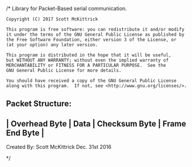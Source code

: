 /* 
   Library for Packet-Based serial communication.

    Copyright (C) 2017 Scott McKittrick

    This program is free software: you can redistribute it and/or modify
    it under the terms of the GNU General Public License as published by
    the Free Software Foundation, either version 3 of the License, or
    (at your option) any later version.

    This program is distributed in the hope that it will be useful,
    but WITHOUT ANY WARRANTY; without even the implied warranty of
    MERCHANTABILITY or FITNESS FOR A PARTICULAR PURPOSE.  See the
    GNU General Public License for more details.

    You should have received a copy of the GNU General Public License
    along with this program.  If not, see <http://www.gnu.org/licenses/>.

   
   Packet Structure:
   ---------------------------------------------------------
   | Overhead Byte | Data | Checksum Byte | Frame End Byte |
   ---------------------------------------------------------
   

   Created By: Scott McKittrick Dec. 31st 2016
   
 */
